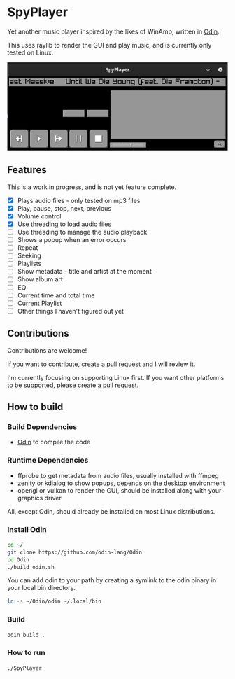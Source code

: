 # SpyPlayer

Yet another music player inspired by the likes of WinAmp, written in [Odin](https://github.com/odin-lang/Odin).

This uses raylib to render the GUI and play music, and is currently only tested on Linux.

![Screenshot](screenshots/player.png)

## Features

This is a work in progress, and is not yet feature complete.

- [x] Plays audio files - only tested on mp3 files
- [x] Play, pause, stop, next, previous
- [x] Volume control
- [x] Use threading to load audio files
- [ ] Use threading to manage the audio playback
- [ ] Shows a popup when an error occurs
- [ ] Repeat
- [ ] Seeking
- [ ] Playlists
- [ ] Show metadata - title and artist at the moment
- [ ] Show album art
- [ ] EQ
- [ ] Current time and total time
- [ ] Current Playlist
- [ ] Other things I haven't figured out yet

## Contributions

Contributions are welcome!

If you want to contribute, create a pull request and I will review it.

I'm currently focusing on supporting Linux first. If you want other platforms to be supported, please create a pull request.

## How to build

### Build Dependencies

- [Odin](https://github.com/odin-lang/Odin) to compile the code

### Runtime Dependencies

- ffprobe to get metadata from audio files, usually installed with ffmpeg
- zenity or kdialog to show popups, depends on the desktop environment
- opengl or vulkan to render the GUI, should be installed along with your graphics driver

All, except Odin, should already be installed on most Linux distributions.

### Install Odin

```sh
cd ~/
git clone https://github.com/odin-lang/Odin
cd Odin
./build_odin.sh
```

You can add odin to your path by creating a symlink to the odin binary in your local bin directory.

```sh
ln -s ~/Odin/odin ~/.local/bin
```

### Build

```sh
odin build .
```

### How to run

```sh
./SpyPlayer
```
